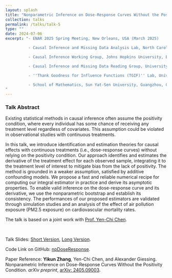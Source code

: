 ```yaml
---
layout: splash
title: "Nonparametric Inference on Dose-Response Curves Without the Positivity Condition"
collection: talks
permalink: /talks/talk-5
type: ""
date: 2024-07-06
excerpt: "- ENAR 2025 Spring Meeting, New Orleans, USA (March 2025)

          - Causal Inference and Missing Data Analysis Lab, North Carolina State University, Raleigh, USA (March 2025)

          - Causal Inference Working Group, Johns Hopkins University, Baltimore, USA (March 2025)

          - Causal Inference and Missing Data Reading Group, University of Washington, Seattle, USA (November 2024)

          - ''Thank Goodness for Influence Functions (TGIF)'' Lab, University of Washington, Seattle, USA (October 2024)

          - School of Mathematics, Sun Yat-Sen University, Guangzhou, China (September 2024)
"
---
```


### Talk Abstract

Existing statistical methods in causal inference often assume the positivity condition, where every individual has some chance of receiving any treatment level regardless of covariates. This assumption could be violated in observational studies with continuous treatments.

In this talk, we introduce identification and estimation theories for causal effects with continuous treatments (i.e., dose-response curves) without relying on the positivity condition. Our approach identifies and estimates the derivative of the treatment effect for each observed sample, integrating it to the treatment level of interest to mitigate bias from the lack of positivity. The method is grounded in a weaker assumption, satisfied by additive confounding models. We propose a fast and reliable numerical recipe for computing our integral estimator in practice and derive its asymptotic properties. To enable valid inference on the dose-response curve and its derivative, we use the nonparametric bootstrap and establish its consistency. The performances of our proposed estimators are validated through simulation studies and an analysis of the effect of air pollution exposure (PM2.5 exposure) on cardiovascular mortality rates.

The talk is based on a joint work with  [Prof. Yen-Chi Chen](http://faculty.washington.edu/yenchic/).

<br>

Talk Slides: [Short Version](https://zhangyk8.github.io/talks/DoseResponseNP_Short.pdf), [Long Version](https://zhangyk8.github.io/talks/DoseResponseNP.pdf).

Code Link on GitHub: [npDoseResponse](https://github.com/zhangyk8/npDoseResponse).

Paper Reference: **Yikun Zhang**, Yen-Chi Chen, and Alexander Giessing. Nonparametric Inference on Dose-Response Curves Without the Positivity Condition. _arXiv preprint_, [arXiv: 2405.09003](https://arxiv.org/abs/2405.09003).
